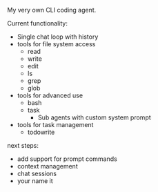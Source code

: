 My very own CLI coding agent.

Current functionality:
- Single chat loop with history
- tools for file system access
  - read
  - write
  - edit
  - ls
  - grep
  - glob
- tools for advanced use
  - bash
  - task
    - Sub agents with custom system prompt
- tools for task management
  - todowrite

next steps:
- add support for prompt commands
- context management
- chat sessions
- your name it